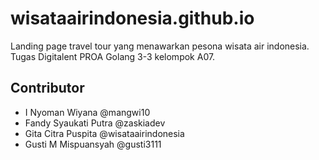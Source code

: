 # wisataairindonesia.github.io
Landing page travel tour yang menawarkan pesona wisata air indonesia. Tugas Digitalent PROA Golang 3-3 kelompok A07.

## Contributor
- I Nyoman Wiyana @mangwi10
- Fandy Syaukati Putra @zaskiadev
- Gita Citra Puspita @wisataairindonesia
- Gusti M Mispuansyah @gusti3111

